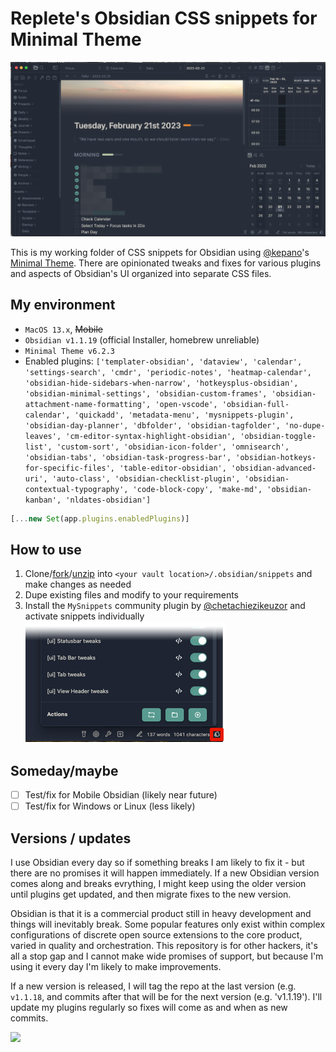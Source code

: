 # Replete's Obsidian CSS snippets for Minimal Theme

![Screenshot](_screenshot.png)

This is my working folder of CSS snippets for Obsidian using [@kepano](https://github.com/kepan)'s [Minimal Theme](https://github.com/kepano/obsidian-minimal). There are opinionated tweaks and fixes for various plugins and aspects of Obsidian's UI organized into separate CSS files.

## My environment


- `MacOS 13.x`, ~~Mobile~~ 
- `Obsidian v1.1.19` (official Installer, homebrew unreliable)
- `Minimal Theme v6.2.3`
- Enabled plugins: `['templater-obsidian', 'dataview', 'calendar', 'settings-search', 'cmdr', 'periodic-notes', 'heatmap-calendar', 'obsidian-hide-sidebars-when-narrow', 'hotkeysplus-obsidian', 'obsidian-minimal-settings', 'obsidian-custom-frames', 'obsidian-attachment-name-formatting', 'open-vscode', 'obsidian-full-calendar', 'quickadd', 'metadata-menu', 'mysnippets-plugin', 'obsidian-day-planner', 'dbfolder', 'obsidian-tagfolder', 'no-dupe-leaves', 'cm-editor-syntax-highlight-obsidian', 'obsidian-toggle-list', 'custom-sort', 'obsidian-icon-folder', 'omnisearch', 'obsidian-tabs', 'obsidian-task-progress-bar', 'obsidian-hotkeys-for-specific-files', 'table-editor-obsidian', 'obsidian-advanced-uri', 'auto-class', 'obsidian-checklist-plugin', 'obsidian-contextual-typography', 'code-block-copy', 'make-md', 'obsidian-kanban', 'nldates-obsidian']`
```js
[...new Set(app.plugins.enabledPlugins)]
```

## How to use

1. Clone/[fork](https://github.com/replete/obsidian-minimal-theme-css-snippets/fork)/[unzip](https://github.com/replete/obsidian-minimal-theme-css-snippets/archive/refs/heads/main.zip) into `<your vault location>/.obsidian/snippets` and make changes as needed
2. Dupe existing files and modify to your requirements
3. Install the `MySnippets` community plugin by [@chetachiezikeuzor](https://github.com/chetachiezikeuzor) and activate snippets individually
![MySnippets plugin screenshot](_mysnippets-screenshot.png)

## Someday/maybe
- [ ] Test/fix for Mobile Obsidian (likely near future)
- [ ] Test/fix for Windows or Linux (less likely)

## Versions / updates

I use Obsidian every day so if something breaks I am likely to fix it - but there are no promises it will happen immediately. If a new Obsidian version comes along and breaks evrything, I might keep using the older version until plugins get updated, and then migrate fixes to the new version.

Obsidian is that it is a commercial product still in heavy development and things will inevitably break. Some popular features only exist within complex configurations of discrete open source extensions to the core product, varied in quality and orchestration. This repository is for other hackers, it's all a stop gap and I cannot make wide promises of support, but because I'm using it every day I'm likely to make improvements.

If a new version is released, I will tag the repo at the last version (e.g. `v1.1.18`, and commits after that will be for the next version (e.g. 'v1.1.19'). I'll update my plugins regularly so fixes will come as and when as new commits.

<a href="https://www.buymeacoffee.com/replete"><img src="https://img.buymeacoffee.com/button-api/?text=Buy me a coffee&emoji=&slug=replete&button_colour=6a8695&font_colour=ffffff&font_family=Poppins&outline_colour=000000&coffee_colour=FFDD00"></a>
